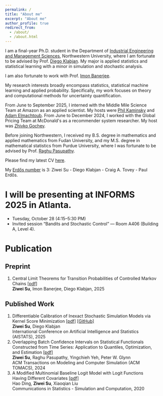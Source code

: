 ```yaml
---
permalink: /
title: "About me"
excerpt: "About me"
author_profile: true
redirect_from: 
  - /about/
  - /about.html
---
```


I am a final-year Ph.D. student in the Department of [Industrial Engineering and Management Sciences](https://www.mccormick.northwestern.edu/industrial/), Northwestern University, where I am fortunate to be advised by Prof. [Diego Klabjan](https://dynresmanagement.com/index.html). My major is applied statistics and statistical learning with a minor in simulation and stochastic analysis. 

I am also fortunate to work with Prof. [Imon Banerjee](https://ibanerj750.github.io/). 

My research interests broadly encompass statistics, statistical machine learning and applied probability. Specifically, my work focuses on theory and computational methods for uncertainty quantification. 

From June to September 2025, I interned with the Middle Mile Science Team at Amazon as an applied scientist. My hosts were [Phil Kaminsky](https://kaminsky.ieor.berkeley.edu/) and [Adam Elmachtoub](https://www.columbia.edu/~ae2516/). From June to December 2024, I worked with the Global Pricing Team at McDonald's as a recommender system researcher. My host was [Zhivko Gochev](https://www.linkedin.com/in/zhivko-g-8a80a9161/).

Before joining Northwestern, I received my B.S. degree in mathematics and applied mathematics from Fudan University, and my M.S. degree in mathematical statistics from Purdue University, where I was fortunate to be advised by Prof. [Raghu Pasupathy](https://web.ics.purdue.edu/~pasupath/).

Please find my latest CV [here](https://www.overleaf.com/read/nkxnxsngyvfk#a3b34c).

My [Erdős number](https://mathscinet.ams.org/mathscinet/freetools/collab-dist) is 3: Ziwei Su - Diego Klabjan - Craig A. Tovey - Paul Erdős.

# I will be presenting at INFORMS 2025 in Atlanta.
- Tuesday, October 28 (4:15–5:30 PM)
- Invited session “Bandits and Stochastic Control” — Room A406 (Building A, Level 4).

# Publication

## Preprint
1. Central Limit Theorems for Transition Probabilities of Controlled Markov Chains [\[pdf\]](https://arxiv.org/abs/2508.01517) <br>
   **Ziwei Su**, Imon Banerjee, Diego Klabjan, 2025
   
## Published Work

1. Differentiable Calibration of Inexact Stochastic Simulation Models via Kernel Score Minimization  [\[pdf\]](../files/AISTATS_2025_Camera_Ready.pdf) [\[GitHub\]](https://github.com/ziweisu/differentiable-calibration) <br> 
**Ziwei Su**, Diego Klabjan <br>
International Conference on Artificial Intelligence and Statistics (AISTATS), 2025
1. Overlapping Batch Confidence Intervals on Statistical Functionals Constructed from Time Series: Application to Quantiles, Optimization, and Estimation [\[pdf\]](https://dl.acm.org/doi/10.1145/3649437)  
**Ziwei Su**, Raghu Pasupathy, Yingchieh Yeh, Peter W. Glynn <br> 
ACM Transactions on Modeling and Computer Simulation (ACM TOMACS), 2024
1. A Modified Multinomial Baseline Logit Model with Logit Functions Having Different Covariates [\[pdf\]](https://www.tandfonline.com/doi/pdf/10.1080/03610918.2018.1529238)  
Hao Ding, **Ziwei Su**, Xiaoqian Liu  
Communications in Statistics - Simulation and Computation, 2020

